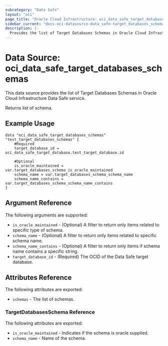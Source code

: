 ```yaml
---
subcategory: "Data Safe"
layout: "oci"
page_title: "Oracle Cloud Infrastructure: oci_data_safe_target_databases_schemas"
sidebar_current: "docs-oci-datasource-data_safe-target_databases_schemas"
description: |-
  Provides the list of Target Databases Schemas in Oracle Cloud Infrastructure Data Safe service
---
```


# Data Source: oci_data_safe_target_databases_schemas
This data source provides the list of Target Databases Schemas in Oracle Cloud Infrastructure Data Safe service.

Returns list of schema.


## Example Usage

```hcl
data "oci_data_safe_target_databases_schemas" "test_target_databases_schemas" {
	#Required
	target_database_id = oci_data_safe_target_database.test_target_database.id

	#Optional
	is_oracle_maintained = var.target_databases_schema_is_oracle_maintained
	schema_name = var.target_databases_schema_schema_name
	schema_name_contains = var.target_databases_schema_schema_name_contains
}
```

## Argument Reference

The following arguments are supported:

* `is_oracle_maintained` - (Optional) A filter to return only items related to specific type of schema.
* `schema_name` - (Optional) A filter to return only items related to specific schema name.
* `schema_name_contains` - (Optional) A filter to return only items if schema name contains a specific string.
* `target_database_id` - (Required) The OCID of the Data Safe target database.


## Attributes Reference

The following attributes are exported:

* `schemas` - The list of schemas.

### TargetDatabasesSchema Reference

The following attributes are exported:

* `is_oracle_maintained` - Indicates if the schema is oracle supplied.
* `schema_name` - Name of the schema.

